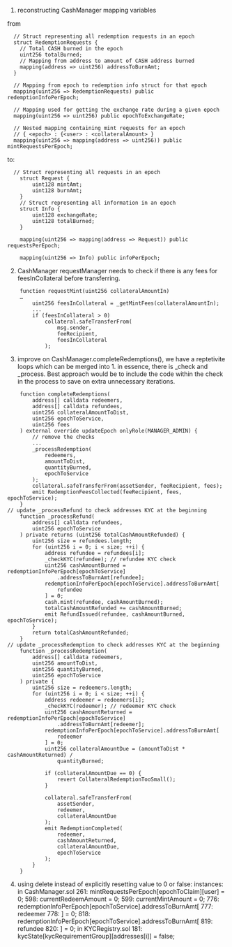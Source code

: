 1. reconstructing CashManager mapping variables

from

```
  // Struct representing all redemption requests in an epoch
  struct RedemptionRequests {
    // Total CASH burned in the epoch
    uint256 totalBurned;
    // Mapping from address to amount of CASH address burned
    mapping(address => uint256) addressToBurnAmt;
  }

  // Mapping from epoch to redemption info struct for that epoch
  mapping(uint256 => RedemptionRequests) public redemptionInfoPerEpoch;

  // Mapping used for getting the exchange rate during a given epoch
  mapping(uint256 => uint256) public epochToExchangeRate;

  // Nested mapping containing mint requests for an epoch
  // { <epoch> : {<user> : <collateralAmount> }
  mapping(uint256 => mapping(address => uint256)) public mintRequestsPerEpoch;
```
to:
```
  // Struct representing all requests in an epoch
    struct Request {
        uint128 mintAmt;
        uint128 burnAmt;
    }
    // Struct representing all information in an epoch
    struct Info {
        uint128 exchangeRate;
        uint128 totalBurned;
    }

    mapping(uint256 => mapping(address => Request)) public requestsPerEpoch;

    mapping(uint256 => Info) public infoPerEpoch;
```

2. CashManager requestManager needs to check if there is any fees for feesInCollateral before transferring.

```
    function requestMint(uint256 collateralAmountIn)
	…
        uint256 feesInCollateral = _getMintFees(collateralAmountIn);
        ...
        if (feesInCollateral > 0)
            collateral.safeTransferFrom(
                msg.sender,
                feeRecipient,
                feesInCollateral
            );
```
3. improve on CashManager.completeRedemptions(), we have a reptetivite loops which can be merged into 1. in essence, there is _check and _process.
Best approach would be to include the code within the check in the process to save on extra unnecessary iterations.
```
    function completeRedemptions(
        address[] calldata redeemers,
        address[] calldata refundees,
        uint256 collateralAmountToDist,
        uint256 epochToService,
        uint256 fees
    ) external override updateEpoch onlyRole(MANAGER_ADMIN) {
        // remove the checks
        ...
        _processRedemption(
            redeemers,
            amountToDist,
            quantityBurned,
            epochToService
        );
        collateral.safeTransferFrom(assetSender, feeRecipient, fees);
        emit RedemptionFeesCollected(feeRecipient, fees, epochToService);
    }
// update _processRefund to check addresses KYC at the beginning
    function _processRefund(
        address[] calldata refundees,
        uint256 epochToService
    ) private returns (uint256 totalCashAmountRefunded) {
        uint256 size = refundees.length;
        for (uint256 i = 0; i < size; ++i) {
            address refundee = refundees[i];
            _checkKYC(refundee); // refundee KYC check
            uint256 cashAmountBurned = redemptionInfoPerEpoch[epochToService]
                .addressToBurnAmt[refundee];
            redemptionInfoPerEpoch[epochToService].addressToBurnAmt[
                refundee
            ] = 0;
            cash.mint(refundee, cashAmountBurned);
            totalCashAmountRefunded += cashAmountBurned;
            emit RefundIssued(refundee, cashAmountBurned, epochToService);
        }
        return totalCashAmountRefunded;
    }
// update _processRedemption to check addresses KYC at the beginning
    function _processRedemption(
        address[] calldata redeemers,
        uint256 amountToDist,
        uint256 quantityBurned,
        uint256 epochToService
    ) private {
        uint256 size = redeemers.length;
        for (uint256 i = 0; i < size; ++i) {
            address redeemer = redeemers[i];
            _checkKYC(redeemer); // redeemer KYC check
            uint256 cashAmountReturned = redemptionInfoPerEpoch[epochToService]
                .addressToBurnAmt[redeemer];
            redemptionInfoPerEpoch[epochToService].addressToBurnAmt[
                redeemer
            ] = 0;
            uint256 collateralAmountDue = (amountToDist * cashAmountReturned) /
                quantityBurned;

            if (collateralAmountDue == 0) {
                revert CollateralRedemptionTooSmall();
            }

            collateral.safeTransferFrom(
                assetSender,
                redeemer,
                collateralAmountDue
            );
            emit RedemptionCompleted(
                redeemer,
                cashAmountReturned,
                collateralAmountDue,
                epochToService
            );
        }
    }
```
4. using delete instead of explicitly resetting value to 0 or false:
instances: 
in CashManager.sol
261:         mintRequestsPerEpoch[epochToClaim][user] = 0;
598:          currentRedeemAmount = 0;
599:          currentMintAmount = 0;
776:          redemptionInfoPerEpoch[epochToService].addressToBurnAmt[
777:              redeemer
778:          ] = 0;
818:          redemptionInfoPerEpoch[epochToService].addressToBurnAmt[
819:                refundee
820:            ] = 0;
in KYCRegistry.sol
181:          kycState[kycRequirementGroup][addresses[i]] = false;

